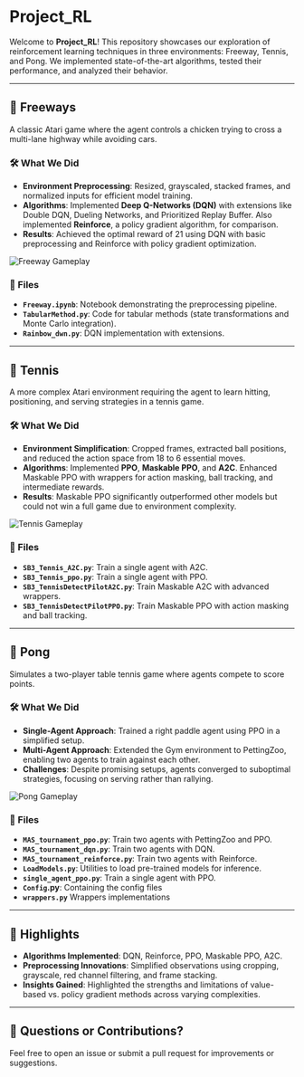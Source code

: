 # Project_RL  

Welcome to **Project_RL**! This repository showcases our exploration of reinforcement learning techniques in three environments: Freeway, Tennis, and Pong. We implemented state-of-the-art algorithms, tested their performance, and analyzed their behavior.  

---

## 🚗 Freeways  
A classic Atari game where the agent controls a chicken trying to cross a multi-lane highway while avoiding cars.  

### 🛠️ What We Did  
- **Environment Preprocessing**: Resized, grayscaled, stacked frames, and normalized inputs for efficient model training.  
- **Algorithms**: Implemented **Deep Q-Networks (DQN)** with extensions like Double DQN, Dueling Networks, and Prioritized Replay Buffer. Also implemented **Reinforce**, a policy gradient algorithm, for comparison.  
- **Results**: Achieved the optimal reward of 21 using DQN with basic preprocessing and Reinforce with policy gradient optimization.  

![Freeway Gameplay](path/to/freeway.gif)  

### 📂 Files  
- **`Freeway.ipynb`**: Notebook demonstrating the preprocessing pipeline.  
- **`TabularMethod.py`**: Code for tabular methods (state transformations and Monte Carlo integration).  
- **`Rainbow_dwn.py`**: DQN implementation with extensions.  

---

## 🎾 Tennis  
A more complex Atari environment requiring the agent to learn hitting, positioning, and serving strategies in a tennis game.  

### 🛠️ What We Did  
- **Environment Simplification**: Cropped frames, extracted ball positions, and reduced the action space from 18 to 6 essential moves.  
- **Algorithms**: Implemented **PPO**, **Maskable PPO**, and **A2C**. Enhanced Maskable PPO with wrappers for action masking, ball tracking, and intermediate rewards.  
- **Results**: Maskable PPO significantly outperformed other models but could not win a full game due to environment complexity.  

![Tennis Gameplay](path/to/tennis.gif)  

### 📂 Files  
- **`SB3_Tennis_A2C.py`**: Train a single agent with A2C.  
- **`SB3_Tennis_ppo.py`**: Train a single agent with PPO.  
- **`SB3_TennisDetectPilotA2C.py`**: Train Maskable A2C with advanced wrappers.  
- **`SB3_TennisDetectPilotPPO.py`**: Train Maskable PPO with action masking and ball tracking.  

---

## 🏓 Pong  
Simulates a two-player table tennis game where agents compete to score points.  

### 🛠️ What We Did  
- **Single-Agent Approach**: Trained a right paddle agent using PPO in a simplified setup.  
- **Multi-Agent Approach**: Extended the Gym environment to PettingZoo, enabling two agents to train against each other.  
- **Challenges**: Despite promising setups, agents converged to suboptimal strategies, focusing on serving rather than rallying.  

![Pong Gameplay](path/to/pong.gif)  

### 📂 Files  
- **`MAS_tournament_ppo.py`**: Train two agents with PettingZoo and PPO.  
- **`MAS_tournament_dqn.py`**: Train two agents with DQN.  
- **`MAS_tournament_reinforce.py`**: Train two agents with Reinforce.  
- **`LoadModels.py`**: Utilities to load pre-trained models for inference.  
- **`single_agent_ppo.py`**: Train a single agent with PPO.  
- **`Config`.py**: Containing the config files
- **`wrappers.py`** Wrappers implementations

---

## 🚀 Highlights  
- **Algorithms Implemented**: DQN, Reinforce, PPO, Maskable PPO, A2C.  
- **Preprocessing Innovations**: Simplified observations using cropping, grayscale, red channel filtering, and frame stacking.  
- **Insights Gained**: Highlighted the strengths and limitations of value-based vs. policy gradient methods across varying complexities.  

---

## 📧 Questions or Contributions?  
Feel free to open an issue or submit a pull request for improvements or suggestions.  
